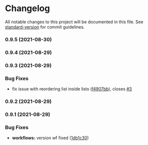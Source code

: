 # Changelog

All notable changes to this project will be documented in this file. See [standard-version](https://github.com/conventional-changelog/standard-version) for commit guidelines.

### 0.9.5 (2021-08-30)

### 0.9.4 (2021-08-29)

### 0.9.3 (2021-08-29)


### Bug Fixes

* fix issue with reordering list inside lists ([f4907bb](https://github.com/ged-odoo/blockdom/commit/f4907bb2986a22ce887949f4fff182fccdc0f9eb)), closes [#3](https://github.com/ged-odoo/blockdom/issues/3)

### 0.9.2 (2021-08-29)

### 0.9.1 (2021-08-29)


### Bug Fixes

* **workflows:** version wf fixed ([1db1c30](https://github.com/ged-odoo/blockdom/commit/1db1c30981670d67bbf8fccbe9880b9506b1f08f))
